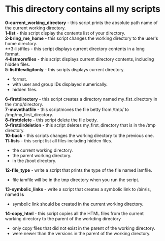 # This directory contains all my scripts

**0-current_working_directory** - this script prints the absolute path name of the current working directory.<br>
**1-list** - this script display the contents list of your directory.<br>
**2-bring_me_home** - this script changes the working directory to the user's home directory.<br>
**3-listfiles - this script displays current directory contents in a long format.<br>
**4-listmorefiles** - this script displays current directory contents, including hidden files.<br>
**5-listfilesdigitonly** - this scripts displays current directory.<br>
* format.<br>
* with user and group IDs displayed numerically.<br>
* hidden files.<br>

**6-firstdirectory** - this script creates a directory named my_fist_directory in the /tmp/directory.<br>
**7-movethatfile** - this scriptmoves the file betty from /tmp/ to /tmp/my_first_directory.<br>
**8-firstdelete** - this script delete the file betty.<br>
**9-firstdirdeletion** - this script deletes my_first_directory that is in the /tmp directory.<br>
**10-back** - this scripts changes the working directory to the previous one.<br>
**11-lists** - this script list all files including hidden files.<br>
* the current working directory.<br>
* the parent working directory.<br>
* in the /boot directory.<br>

**12-file_type** - write a script that prints the type of the file named iamfile.<br>
* file iamfile will be in the tmp directory when you run the script.<br>

**13-symbolic_links** - write a script that creates a symbolic link to /bin/ls, named __ls__<br>
* symbolic link should be created in the current working directory.<br>

**14-copy_html** - this script copies all the HTML files from the current working directory to the parent of the workding directory<br>
* only copy files that did not exist in the parent of the working directory.<br>
* were newer than the versions in the parent of the working directory.<br>
